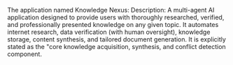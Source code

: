 The application named Knowledge Nexus: 
Description: A multi-agent AI application designed to provide users with thoroughly researched, verified, and professionally presented knowledge on any given topic. It automates internet research, data verification (with human oversight), knowledge storage, content synthesis, and tailored document generation. It is explicitly stated as the "core knowledge acquisition, synthesis, and conflict detection component.